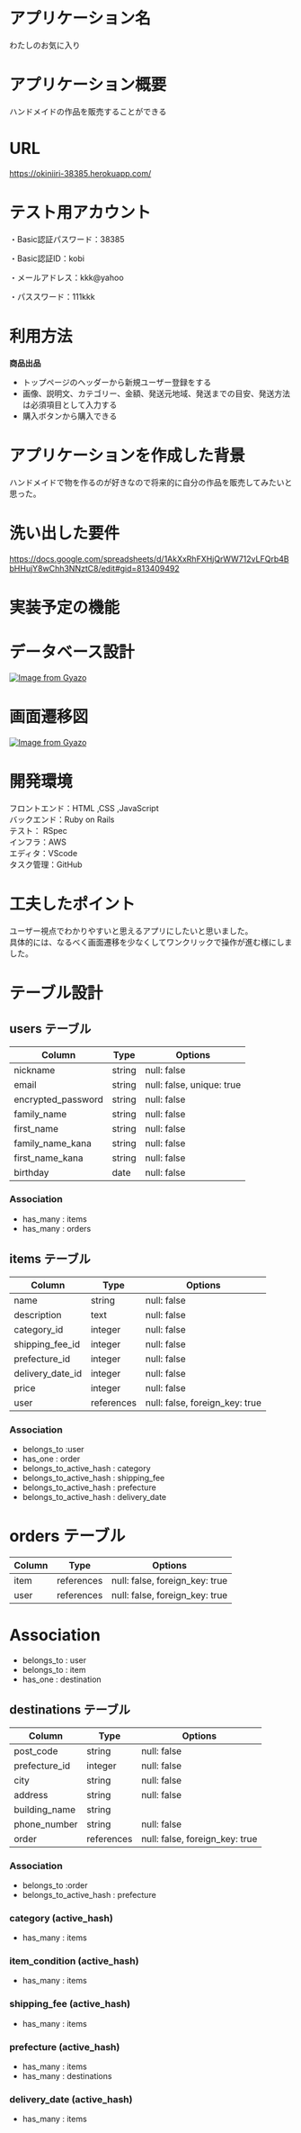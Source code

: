 # アプリケーション名
わたしのお気に入り

# アプリケーション概要
ハンドメイドの作品を販売することができる

# URL
https://okiniiri-38385.herokuapp.com/

# テスト用アカウント
・Basic認証パスワード：38385

・Basic認証ID：kobi

・メールアドレス：kkk@yahoo

・パススワード：111kkk

# 利用方法

**商品出品**

* トップページのヘッダーから新規ユーザー登録をする
* 画像、説明文、カテゴリー、金額、発送元地域、発送までの目安、発送方法は必須項目として入力する
* 購入ボタンから購入できる

# アプリケーションを作成した背景
ハンドメイドで物を作るのが好きなので将来的に自分の作品を販売してみたいと思った。

# 洗い出した要件
https://docs.google.com/spreadsheets/d/1AkXxRhFXHjQrWW712vLFQrb4BbHHujY8wChh3NNztC8/edit#gid=813409492

# 実装予定の機能

# データベース設計
[![Image from Gyazo](https://i.gyazo.com/4827a1bba8a8baf75eeb322572972410.png)](https://gyazo.com/4827a1bba8a8baf75eeb322572972410)

# 画面遷移図
[![Image from Gyazo](https://i.gyazo.com/7ddeb7875a6fb67a9f106f76b72c9293.png)](https://gyazo.com/7ddeb7875a6fb67a9f106f76b72c9293)
# 開発環境
フロントエンド：HTML ,CSS ,JavaScript  
バックエンド：Ruby on Rails  
テスト： RSpec  
インフラ：AWS  
エディタ：VScode  
タスク管理：GitHub
# 工夫したポイント
ユーザー視点でわかりやすいと思えるアプリにしたいと思いました。  
具体的には、なるべく画面遷移を少なくしてワンクリックで操作が進む様にしました。  


# テーブル設計

## users テーブル

| Column             | Type   | Options                   |
| ------------------ | ------ | ------------------------- |
| nickname           | string | null: false               |
| email              | string | null: false, unique: true |
| encrypted_password | string | null: false               |
| family_name        | string | null: false               |
| first_name         | string | null: false               |
| family_name_kana   | string | null: false               |
| first_name_kana    | string | null: false               |
| birthday           | date   | null: false               |

### Association

- has_many : items
- has_many : orders

## items テーブル

| Column            | Type       | Options                        |
| ----------------- | ---------- | ------------------------------ |
| name              | string     | null: false                    |
| description       | text       | null: false                    |
| category_id       | integer    |null: false                     |
| shipping_fee_id   | integer    | null: false                    |
| prefecture_id     | integer    | null: false                    |
| delivery_date_id  | integer    | null: false                    |
| price             | integer    | null: false                    |
| user              | references | null: false, foreign_key: true |

### Association

- belongs_to :user
- has_one : order
- belongs_to_active_hash : category
- belongs_to_active_hash : shipping_fee
- belongs_to_active_hash : prefecture
- belongs_to_active_hash : delivery_date

# orders テーブル

| Column        | Type       | Options                        |
| ------------- | ---------- | ------------------------------ |
| item          | references | null: false, foreign_key: true |
| user          | references | null: false, foreign_key: true |

# Association

- belongs_to : user
- belongs_to : item
- has_one : destination


## destinations テーブル

| Column           | Type       | Options                        |
| ---------------- | ---------- | ------------------------------ |
| post_code        | string     | null: false                    |
| prefecture_id    | integer    | null: false                    |
| city             | string     | null: false                    |
| address          | string     | null: false                    |
| building_name    | string     |                                |
| phone_number     | string     | null: false                    |
| order            | references | null: false, foreign_key: true |


### Association

- belongs_to :order
- belongs_to_active_hash : prefecture



### category (active_hash)
- has_many : items

### item_condition (active_hash)
- has_many : items

### shipping_fee (active_hash)
- has_many : items

### prefecture (active_hash)
- has_many : items
- has_many : destinations

### delivery_date (active_hash)
- has_many : items
